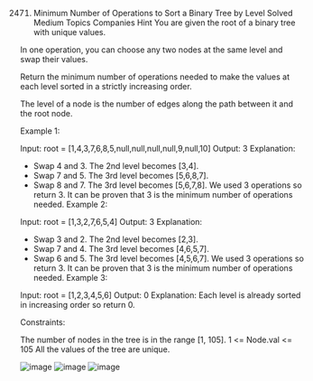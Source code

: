 2471. Minimum Number of Operations to Sort a Binary Tree by Level
Solved
Medium
Topics
Companies
Hint
You are given the root of a binary tree with unique values.

In one operation, you can choose any two nodes at the same level and swap their values.

Return the minimum number of operations needed to make the values at each level sorted in a strictly increasing order.

The level of a node is the number of edges along the path between it and the root node.

 

Example 1:


Input: root = [1,4,3,7,6,8,5,null,null,null,null,9,null,10]
Output: 3
Explanation:
- Swap 4 and 3. The 2nd level becomes [3,4].
- Swap 7 and 5. The 3rd level becomes [5,6,8,7].
- Swap 8 and 7. The 3rd level becomes [5,6,7,8].
We used 3 operations so return 3.
It can be proven that 3 is the minimum number of operations needed.
Example 2:


Input: root = [1,3,2,7,6,5,4]
Output: 3
Explanation:
- Swap 3 and 2. The 2nd level becomes [2,3].
- Swap 7 and 4. The 3rd level becomes [4,6,5,7].
- Swap 6 and 5. The 3rd level becomes [4,5,6,7].
We used 3 operations so return 3.
It can be proven that 3 is the minimum number of operations needed.
Example 3:


Input: root = [1,2,3,4,5,6]
Output: 0
Explanation: Each level is already sorted in increasing order so return 0.
 

Constraints:

The number of nodes in the tree is in the range [1, 105].
1 <= Node.val <= 105
All the values of the tree are unique.

![image](https://github.com/user-attachments/assets/27ce21d7-99af-490c-b8f5-c544d445557b)
![image](https://github.com/user-attachments/assets/cd5a49e9-b7d4-4188-bd5b-28f8a1d01f8d)
![image](https://github.com/user-attachments/assets/e201c2fe-3b24-4868-9f35-5d39597b50b5)
